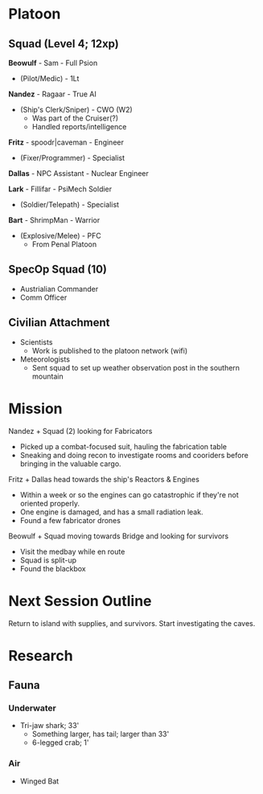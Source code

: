 # Platoon
## Squad (Level 4; 12xp)
**Beowulf** - Sam - Full Psion
+ (Pilot/Medic) - 1Lt

**Nandez** - Ragaar - True AI
+ (Ship's Clerk/Sniper) - CWO (W2)
  + Was part of the Cruiser(?)
  + Handled reports/intelligence

**Fritz** - spoodr|caveman - Engineer
+ (Fixer/Programmer) - Specialist

**Dallas** - NPC Assistant - Nuclear Engineer

**Lark** - Fillifar - PsiMech Soldier
+ (Soldier/Telepath) - Specialist

**Bart** - ShrimpMan - Warrior
+ (Explosive/Melee) - PFC
  + From Penal Platoon

## SpecOp Squad (10)
+ Austrialian Commander
+ Comm Officer

## Civilian Attachment
+ Scientists
  + Work is published to the platoon network (wifi)
+ Meteorologists
  + Sent squad to set up weather observation post in the southern mountain

# Mission
Nandez + Squad (2) looking for Fabricators
  + Picked up a combat-focused suit, hauling the fabrication table
  + Sneaking and doing recon to investigate rooms and cooriders before bringing in the valuable cargo.

Fritz + Dallas head towards the ship's Reactors & Engines
  + Within a week or so the engines can go catastrophic if they're not oriented properly.
  + One engine is damaged, and has a small radiation leak.
  + Found a few fabricator drones

Beowulf + Squad moving towards Bridge and looking for survivors
  + Visit the medbay while en route
  + Squad is split-up
  + Found the blackbox

# Next Session Outline
Return to island with supplies, and survivors. Start investigating the caves.

# Research
## Fauna
### Underwater
+ Tri-jaw shark; 33'
  + Something larger, has tail; larger than 33'
  + 6-legged crab; 1'

### Air
+ Winged Bat
